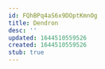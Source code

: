 ```yaml
---
id: FQhBPq4aS6x9DOptKmnOg
title: Dendron
desc: ''
updated: 1644510559526
created: 1644510559526
stub: true
---
```


